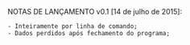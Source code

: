 NOTAS DE LANÇAMENTO v0.1 [14 de julho de 2015]:

	- Inteiramente por linha de comando;
	- Dados perdidos após fechamento do programa;
